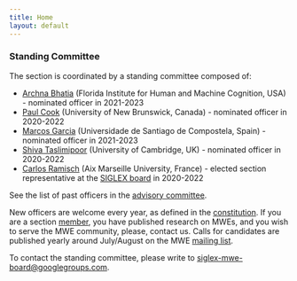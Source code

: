```yaml
---
title: Home
layout: default
---
```


### Standing Committee

The section is coordinated by a standing committee composed of:

- [Archna Bhatia](https://www.ihmc.us/groups/abhatia/) (Florida Institute for Human and Machine Cognition, USA) - nominated officer in 2021-2023
- [Paul Cook](http://cs.unb.ca/~ccook1/) (University of New Brunswick, Canada) - nominated officer in 2020-2022
- [Marcos Garcia](https://citius.usc.es/equipo/investigadores-postdoutorais/marcos-garcia-gonzalez?language=en) (Universidade de Santiago de Compostela, Spain) - nominated officer in 2021-2023
- [Shiva Taslimipoor](https://shivaat.github.io/) (University of Cambridge, UK) - nominated officer in 2020-2022  
- [Carlos Ramisch](https://pageperso.lis-lab.fr/carlos.ramisch/) (Aix Marseille University, France) - elected section representative at the [SIGLEX board](https://siglex.org/board/2020.html) in 2020-2022

See the list of past officers in the [advisory committee](advisorycommittee).

New officers are welcome every year, as defined in the [constitution](constitution). If you are a section [member](members), you have published research on MWEs, and you wish to serve the MWE community, please, contact us. Calls for candidates are published yearly around July/August on the MWE [mailing list](../mailinglist).

To contact the standing committee, please write to [siglex-mwe-board@googlegroups.com](mailto:siglex-mwe-board@googlegroups.com).
